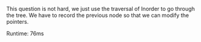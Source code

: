 This question is not hard, we just use the traversal of Inorder to go through the tree. We have to record the previous node so that we can modify the pointers.

Runtime: 76ms
